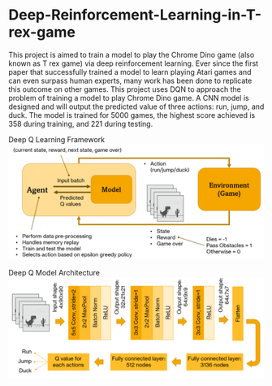# Deep-Reinforcement-Learning-in-T-rex-game

This project is aimed to train a model to play the Chrome Dino game (also known as T rex game) via deep reinforcement learning. Ever since the first paper that successfully trained a model to learn playing Atari games and can even surpass human experts, many work has been done to replicate this outcome on other games. This project uses DQN to approach the problem of training a model to play Chrome Dino game. A CNN model is designed and will output the predicted value of three actions: run, jump, and duck. The model is trained for 5000 games, the highest score achieved is 358 during training, and 221 during testing.

Deep Q Learning Framework
![alt text](Deep_Q_Learning_Framework.png?raw=true)

Deep Q Model Architecture
![alt text](Deep_Q_Model_Architecture.png?raw=true)
